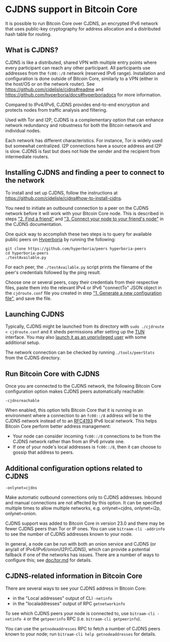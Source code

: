 # CJDNS support in Bitcoin Core

It is possible to run Bitcoin Core over CJDNS, an encrypted IPv6 network that
uses public-key cryptography for address allocation and a distributed hash table
for routing.

## What is CJDNS?

CJDNS is like a distributed, shared VPN with multiple entry points where every
participant can reach any other participant. All participants use addresses from
the `fc00::/8` network (reserved IPv6 range). Installation and configuration is
done outside of Bitcoin Core, similarly to a VPN (either in the host/OS or on
the network router). See https://github.com/cjdelisle/cjdns#readme and
https://github.com/hyperboria/docs#hyperboriadocs for more information.

Compared to IPv4/IPv6, CJDNS provides end-to-end encryption and protects nodes
from traffic analysis and filtering.

Used with Tor and I2P, CJDNS is a complementary option that can enhance network
redundancy and robustness for both the Bitcoin network and individual nodes.

Each network has different characteristics. For instance, Tor is widely used but
somewhat centralized. I2P connections have a source address and I2P is slow.
CJDNS is fast but does not hide the sender and the recipient from intermediate
routers.

## Installing CJDNS and finding a peer to connect to the network

To install and set up CJDNS, follow the instructions at
https://github.com/cjdelisle/cjdns#how-to-install-cjdns.

You need to initiate an outbound connection to a peer on the CJDNS network
before it will work with your Bitcoin Core node. This is described in steps
["2. Find a friend"](https://github.com/cjdelisle/cjdns#2-find-a-friend) and
["3. Connect your node to your friend's
node"](https://github.com/cjdelisle/cjdns#3-connect-your-node-to-your-friends-node)
in the CJDNS documentation.

One quick way to accomplish these two steps is to query for available public
peers on [Hyperboria](https://github.com/hyperboria) by running the following:

```
git clone https://github.com/hyperboria/peers hyperboria-peers
cd hyperboria-peers
./testAvailable.py
```

For each peer, the `./testAvailable.py` script prints the filename of the peer's
credentials followed by the ping result.

Choose one or several peers, copy their credentials from their respective files,
paste them into the relevant IPv4 or IPv6 "connectTo" JSON object in the
`cjdroute.conf` file you created in step ["1. Generate a new configuration
file"](https://github.com/cjdelisle/cjdns#1-generate-a-new-configuration-file),
and save the file.

## Launching CJDNS

Typically, CJDNS might be launched from its directory with
`sudo ./cjdroute < cjdroute.conf` and it sheds permissions after setting up the
[TUN](https://en.wikipedia.org/wiki/TUN/TAP) interface. You may also [launch it as an
unprivileged user](https://github.com/cjdelisle/cjdns/blob/master/doc/non-root-user.md)
with some additional setup.

The network connection can be checked by running `./tools/peerStats` from the
CJDNS directory.

## Run Bitcoin Core with CJDNS

Once you are connected to the CJDNS network, the following Bitcoin Core
configuration option makes CJDNS peers automatically reachable:

```
-cjdnsreachable
```

When enabled, this option tells Bitcoin Core that it is running in an
environment where a connection to an `fc00::/8` address will be to the CJDNS
network instead of to an [RFC4193](https://datatracker.ietf.org/doc/html/rfc4193)
IPv6 local network. This helps Bitcoin Core perform better address management:
  - Your node can consider incoming `fc00::/8` connections to be from the CJDNS
    network rather than from an IPv6 private one.
  - If one of your node's local addresses is `fc00::/8`, then it can choose to
    gossip that address to peers.

## Additional configuration options related to CJDNS

```
-onlynet=cjdns
```

Make automatic outbound connections only to CJDNS addresses. Inbound and manual
connections are not affected by this option. It can be specified multiple times
to allow multiple networks, e.g. onlynet=cjdns, onlynet=i2p, onlynet=onion.

CJDNS support was added to Bitcoin Core in version 23.0 and there may be fewer
CJDNS peers than Tor or IP ones. You can use `bitraam-cli -addrinfo` to see the
number of CJDNS addresses known to your node.

In general, a node can be run with both an onion service and CJDNS (or any/all
of IPv4/IPv6/onion/I2P/CJDNS), which can provide a potential fallback if one of
the networks has issues. There are a number of ways to configure this; see
[doc/tor.md](https://github.com/bitraam/bitraam/blob/master/doc/tor.md) for
details.

## CJDNS-related information in Bitcoin Core

There are several ways to see your CJDNS address in Bitcoin Core:
- in the "Local addresses" output of CLI `-netinfo`
- in the "localaddresses" output of RPC `getnetworkinfo`

To see which CJDNS peers your node is connected to, use `bitraam-cli -netinfo 4`
or the `getpeerinfo` RPC (i.e. `bitraam-cli getpeerinfo`).

You can use the `getnodeaddresses` RPC to fetch a number of CJDNS peers known to your node; run `bitraam-cli help getnodeaddresses` for details.
